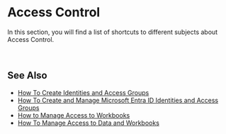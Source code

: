# Access Control
In this section, you will find a list of shortcuts to different subjects about Access Control.

<br/>

## See Also  

* [How To Create Identities and Access Groups](identities.md)
* [How To Create and Manage Microsoft Entra ID Identities and Access Groups](azuread.md)
* [How to Manage Access to Workbooks](wbacess.md)
* [How To Manage Access to Data and Workbooks](dataworkbooks.md)
